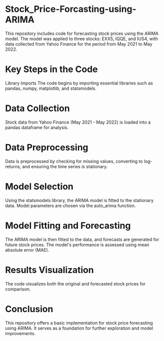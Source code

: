 # Stock_Price-Forcasting-using-ARIMA
This repository includes code for forecasting stock prices using the ARIMA model. The model was applied to three stocks: EXX5, IQQE, and IUS4, with data collected from Yahoo Finance for the period from May 2021 to May 2022.

# Key Steps in the Code
Library Imports
The code begins by importing essential libraries such as pandas, numpy, matplotlib, and statsmodels.

# Data Collection
Stock data from Yahoo Finance (May 2021 - May 2022) is loaded into a pandas dataframe for analysis.

# Data Preprocessing
Data is preprocessed by checking for missing values, converting to log-returns, and ensuring the time series is stationary.

# Model Selection
Using the statsmodels library, the ARIMA model is fitted to the stationary data. Model parameters are chosen via the auto_arima function.

# Model Fitting and Forecasting
The ARIMA model is then fitted to the data, and forecasts are generated for future stock prices. The model's performance is assessed using mean absolute error (MAE).

# Results Visualization
The code visualizes both the original and forecasted stock prices for comparison.

# Conclusion
This repository offers a basic implementation for stock price forecasting using ARIMA. It serves as a foundation for further exploration and model improvements.






